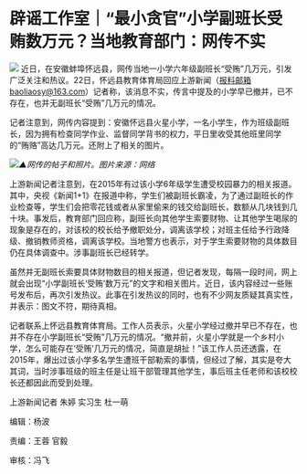 # 辟谣工作室｜“最小贪官”小学副班长受贿数万元？当地教育部门：网传不实

![](https://inews.gtimg.com/om_bt/OgMZB7YVORJoO0og-pzgMwwRUgn-WqGoebqIMgCKuN-9QAA/1000)
近日，在安徽蚌埠怀远县，网传当地一小学六年级副班长“受贿”几万元，引发广泛关注和热议。22日，怀远县教育体育局回应上游新闻（报料邮箱baoliaosy@163.com）记者称，该消息不实，传言中提及的小学早已撤并，已不存在，也并无副班长“受贿”几万元的情况。

记者注意到，网传内容提到：安徽怀远县火星小学，一名小学生，作为班级副班长，因为拥有检查同学作业、监督同学背书的权力，平日里收受其他班里同学的“贿赂”高达几万元。还附上了相关的图片。

![](https://inews.gtimg.com/om_bt/O1umwySylNBRX0hPvakf7zIhki7yCxEXmuhd099kaePkcAA/1000)_▲网传的帖子和照片。图片来源：网络_

上游新闻记者注意到，在2015年有过该小学6年级学生遭受校园暴力的相关报道。其中，央视《新闻1+1》在报道中称，学生们被副班长霸凌，为了通过副班长的作业检查等，学生们会把零花钱或者从家里偷来的钱交给副班长，数额从几块钱到几十块。事发后，教育部门回应称，副班长向其他学生索要财物、让其他学生喝尿的现象是存在的，对该校的校长给予撤职处分，调离该学校；对班主任给予行政降级、撤销教师资格，调离该学校。当地警方也表示，对于学生索要财物的具体数目仍在具体调查中。涉事副班长已经转学。

虽然并无副班长索要具体财物数目的相关报道，但记者发现，每隔一段时间，网上就会出现“小学副班长‘受贿’数万元”的文字和相关图片。近日，该内容经过一些账号发布后，再次引发热议。此事在引发热议的同时，也有不少网友质疑其真实性，并表示：图文不符，期待真相。

记者联系上怀远县教育体育局。工作人员表示，火星小学经过撤并早已不存在，也并不存在小学副班长“受贿”几万元的情况。“撤并前，火星小学就是一个乡村小学，怎么可能存在‘受贿’几万元的情况，简直是胡扯！”该工作人员还透露，在2015年，爆出过该小学多名学生遭班干部勒索的事情，但经过了解，其实是夸大其词，当时涉事班级的班主任是让班干部管理其他学生，事后班主任老师和该校校长还都因此而受到处理。

上游新闻记者 朱婷 实习生 杜一萌

编辑：杨波

责编：王蓉 官毅

审核：冯飞

